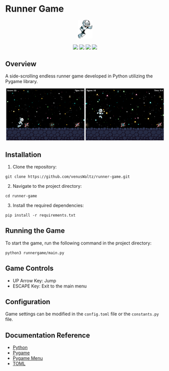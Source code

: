 # Runner Game

<div align="center">
    <img src="images\runshoot\runshoot-5.gif" width="45">
</div>
</br>
<div align="center">
    <img src="https://img.shields.io/badge/python-3670A0?style=for-the-badge&logo=python&logoColor=ffdd54">
    <img src="https://img.shields.io/badge/c++-%2300599C.svg?style=for-the-badge&logo=c%2B%2B&logoColor=white">
    <img src="https://img.shields.io/badge/-RaspberryPi-C51A4A?style=for-the-badge&logo=Raspberry-Pi">
    <img src="https://img.shields.io/badge/-Arduino-00979D?style=for-the-badge&logo=Arduino&logoColor=white">
</div>

## Overview

A side-scrolling endless runner game developed in Python utilizing the Pygame library.

<div align="center">
    <img src="images/screenshot1.png" style="width: 49%;">
    <img src="images/screenshot2.png" style="width: 49%;">
</div>

## Installation

1. Clone the repository:

```
git clone https://github.com/venusWaltz/runner-game.git
```

2. Navigate to the project directory:

```
cd runner-game
```

3. Install the required dependencies:

```
pip install -r requirements.txt
```

## Running the Game

To start the game, run the following command in the project directory:

```
python3 runnergame/main.py
```

## Game Controls

- UP Arrow Key: Jump
- ESCAPE Key: Exit to the main menu

## Configuration

Game settings can be modified in the `config.toml` file or the `constants.py` file.

## Documentation Reference

- [Python](https://docs.python.org/3/)
- [Pygame](https://www.pygame.org/wiki/GettingStarted)
- [Pygame Menu](https://pygame-menu.readthedocs.io/en/latest/)
- [TOML](https://pypi.org/project/toml/)
